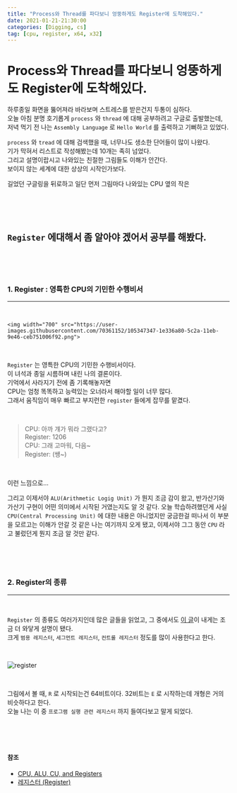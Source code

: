 ```yaml
---
title: "Process와 Thread를 파다보니 엉뚱하게도 Register에 도착해있다."
date: 2021-01-21-21:30:00
categories: [Digging, cs]
tag: [cpu, register, x64, x32]
---
```


# Process와 Thread를 파다보니 엉뚱하게도 Register에 도착해있다.

하루종일 화면을 뚫어져라 바라보며 스트레스를 받은건지 두통이 심하다.  
오늘 아침 분명 호기롭게 `process` 와 `thread` 에 대해 공부하려고 구글로 출발했는데,  
저녁 먹기 전 나는 `Assembly Language` 로 `Hello World` 를 출력하고 기뻐하고 있었다.

`process` 와 `tread` 에 대해 검색했을 때, 너무나도 생소한 단어들이 많이 나왔다.  
기가 막혀서 리스트로 작성해봤는데 10개는 족히 넘었다.  
그리고 설명이랍시고 나와있는 친절한 그림들도 이해가 안간다.  
보이지 않는 세계에 대한 상상의 시작인가보다.

길었던 구글링을 뒤로하고 일단 먼저 그림마다 나와있는 CPU 옆의 작은

<br>
<br>
<br>

## `Register` 에대해서 좀 알아야 겠어서 공부를 해봤다.

<br>
<br>
  <br>

### 1. Register : 영특한 CPU의 기민한 수행비서

---

   <br>

    <img width="700" src="https://user-images.githubusercontent.com/70361152/105347347-1e336a80-5c2a-11eb-9e46-ceb751006f92.png">

<br>

`Register` 는 영특한 CPU의 기민한 수행비서이다.  
 이 녀석과 종일 시름하며 내린 나의 결론이다.  
 기억에서 사라지기 전에 좀 기록해놓자면  
 CPU는 엄청 똑똑하고 능력있는 오너라서 해야할 일이 너무 많다.  
 그래서 움직임이 매우 빠르고 부지런한 `register` 들에게 잡무를 맡겼다.

 <br>

> CPU: 아까 걔가 뭐라 그랬다고?  
> Register: 1206  
> CPU: 그래 고마워, 다음~  
> Register: (쌩~)

<br>

이런 느낌으로...

그리고 이제서야 `ALU(Arithmetic Logig Unit)` 가 뭔지 조금 감이 왔고, 반가산기와 가산기 구현이 어떤 의미에서 시작된 거였는지도 알 것 같다.
오늘 학습하려했던게 사실 `CPU(Central Processing Unit)` 에 대한 내용은 아니었지만 궁금한걸 떠나서 이 부분을 모르고는 이해가 안갈 것 같은 나는 여기까지 오게 됐고, 이제서야 그그 동안 `CPU` 라고 불렀던게 뭔지 조금 알 것만 같다.

<br> <br> <br>

### 2. Register의 종류

---

<br>

`Register` 의 종류도 여러가지인데 많은 글들을 읽었고, 그 중에서도 [이 글](https://m.blog.naver.com/PostView.nhn?blogId=s2kiess&logNo=220228581865&proxyReferer=https:%2F%2Fwww.google.com%2F)이 내게는 조금 더 와닿게 설명이 됐다.  
 크게 `범용 레지스터`, `세그먼트 레지스터`, `컨트롤 레지스터` 정도를 많이 사용한다고 한다.

  <br>

![register](https://mblogthumb-phinf.pstatic.net/20150103_151/s2kiess_1420264467316YWbNJ_PNG/2015-01-03_14-52-04.png?type=w2)

<br>

그림에서 볼 때, `R` 로 시작되는건 64비트이다. 32비트는 `E` 로 시작하는데 개형은 거의 비슷하다고 한다.  
오늘 나는 이 중 `프로그램 실행 관련 레지스터` 까지 들여다보고 말게 되었다.

<br>
<br>
<br>

#### 참조

- [CPU, ALU, CU, and Registers](https://irisxzy.wordpress.com/2016/10/01/cpu-alu-cu-and-registers/)
- [레지스터 (Register)](https://m.blog.naver.com/PostView.nhn?blogId=s2kiess&logNo=220228581865&proxyReferer=https:%2F%2Fwww.google.com%2F)
